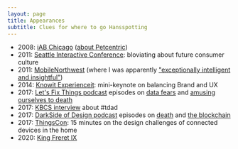 ```yaml
---
layout: page
title: Appearances
subtitle: Clues for where to go Hansspotting
---
```


- 2008: [iAB Chicago](https://archive.iab.com/iab.atlasworks.com/events_training/lfpm2008/agenda.html) ([about Petcentric](https://web.archive.org/web/20080330224457/http://featuresblogs.chicagotribune.com/eric2_0/2008/03/social-networki.html))
- 2011: [Seattle Interactive Conference](./sic-2011/): bloviating about future consumer culture
- 2011: [MobileNorthwest](http://www.infoworld.com/article/2621680/html5/html5-not-yet-solving-mobile-dev-issues.html) (where I was apparently ["exceptionally intelligent and insightful"](http://whatsyourideaoftomorrow.blogspot.nl/2011/05/mobile-norhwest-conf-teleca-presented.html))
- 2014: [Knowit Experienceit](https://www.knowit.no/events/?eventtype=11858): mini-keynote on balancing Brand and UX
- 2017: [Let's Fix Things podcast](https://raftcollective.com/podcast/) episodes on [data fears](http://www.stitcher.com/podcast/raft-collective/lets-fix-things/e/lets-fix-things-33-were-still-paranoid-but-thats-ok-with-49320407) and [amusing ourselves to death](http://www.stitcher.com/podcast/raft-collective/lets-fix-things/e/lets-fix-things-36-walking-into-the-burning-building-of-convenience-49563906)
- 2017: [KBCS interview](http://kbcs.fm/2017/03/17/un-mute-the-commute-transit-driver-appreciation-day/) about #tdad
- 2017: [DarkSide of Design podcast](https://www.raftcollective.com/thinking/dark-side-of-design/) episodes on [death](https://www.stitcher.com/podcast/raft-collective/dark-side-of-design/e/52143426) and [the blockchain](https://www.stitcher.com/podcast/raft-collective/dark-side-of-design/e/52260789)
- 2017: [ThingsCon](https://www.thingscon.nl/sessions/ring-ring-whos/): 15 minutes on the design challenges of connected devices in the home
- 2020: [King Freret IX](./mardi-gras-2020/)
